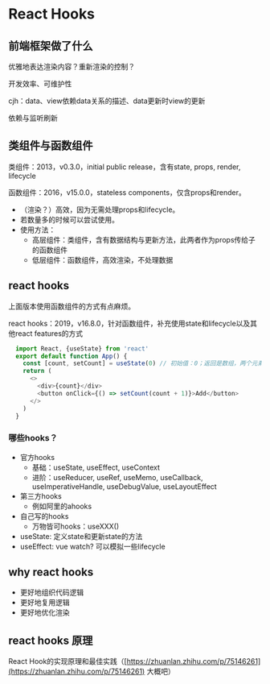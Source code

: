 # React Hooks

## 前端框架做了什么

优雅地表达渲染内容？重新渲染的控制？

开发效率、可维护性

cjh：data、view依赖data关系的描述、data更新时view的更新

依赖与监听刷新

## 类组件与函数组件

类组件：2013，v0.3.0，initial public release，含有state, props, render, lifecycle

函数组件：2016，v15.0.0，stateless components，仅含props和render。

* （渲染？）高效，因为无需处理props和lifecycle。
* 若数量多的时候可以尝试使用。
* 使用方法： 
  * 高层组件：类组件，含有数据结构与更新方法，此两者作为props传给子的函数组件
  * 低层组件：函数组件，高效渲染，不处理数据

## react hooks

上面版本使用函数组件的方式有点麻烦。

react hooks：2019，v16.8.0，针对函数组件，补充使用state和lifecycle以及其他react features的方式

```javascript
  import React, {useState} from 'react'
  export default function App() {
    const [count, setCount] = useState(0) // 初始值：0；返回是数组，两个元素，一个是状态一个是更新状态的方法
    return (
      <>
        <div>{count}</div>
        <button onClick={() => setCount(count + 1)}>Add</button>
      </>
    )
  }
```

### 哪些hooks？

* 官方hooks 
  * 基础：useState, useEffect, useContext 
  * 进阶：useReducer, useRef, useMemo, useCallback, useImperativeHandle, useDebugValue, useLayoutEffect 
* 第三方hooks
  * 例如阿里的ahooks 
* 自己写的hooks
  * 万物皆可hooks：useXXX\(\)
* useState: 定义state和更新state的方法 
* useEffect: vue watch? 可以模拟一些lifecycle

## why react hooks

* 更好地组织代码逻辑
* 更好地复用逻辑
* 更好地优化渲染

## react hooks 原理

React Hook的实现原理和最佳实践（[https://zhuanlan.zhihu.com/p/75146261](https://zhuanlan.zhihu.com/p/75146261) 大概吧）


